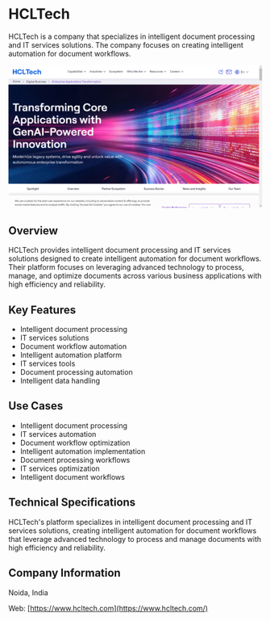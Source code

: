 # HCLTech

HCLTech is a company that specializes in intelligent document processing and IT services solutions. The company focuses on creating intelligent automation for document workflows.

![HCLTech](assets\hcltech.png)


## Overview

HCLTech provides intelligent document processing and IT services solutions designed to create intelligent automation for document workflows. Their platform focuses on leveraging advanced technology to process, manage, and optimize documents across various business applications with high efficiency and reliability.

## Key Features

- Intelligent document processing
- IT services solutions
- Document workflow automation
- Intelligent automation platform
- IT services tools
- Document processing automation
- Intelligent data handling

## Use Cases

- Intelligent document processing
- IT services automation
- Document workflow optimization
- Intelligent automation implementation
- Document processing workflows
- IT services optimization
- Intelligent document workflows

## Technical Specifications

HCLTech's platform specializes in intelligent document processing and IT services solutions, creating intelligent automation for document workflows that leverage advanced technology to process and manage documents with high efficiency and reliability.

## Company Information

Noida, India

Web: [https://www.hcltech.com](https://www.hcltech.com/) 
